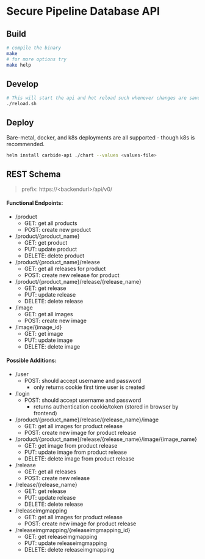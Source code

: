 # Secure Pipeline Database API 

## Build

```bash
# compile the binary
make
# for more options try
make help
```

## Develop
```bash
# This will start the api and hot reload such whenever changes are saved to a .go file.
./reload.sh
```

## Deploy
Bare-metal, docker, and k8s deployments are all supported - though k8s is recommended.
```bash
helm install carbide-api ./chart --values <values-file>
```

## REST Schema
>prefix: https://\<backendurl\>/api/v0/

#### Functional Endpoints:
- /product
    - GET: get all products
    - POST: create new product
- /product/{product_name}
    - GET: get product
    - PUT: update product
    - DELETE: delete product
- /product/{product_name}/release
    - GET: get all releases for product
    - POST: create new release for product
- /product/{product_name}/release/{release_name}
    - GET: get release
    - PUT: update release
    - DELETE: delete release
- /image
    - GET: get all images
    - POST: create new image
- /image/{image_id}
    - GET: get image
    - PUT: update image
    - DELETE: delete image

#### Possible Additions:
- /user
    - POST: should accept username and password
        - only returns cookie first time user is created
- /login
    - POST: should accept username and password
        - returns authentication cookie/token (stored in browser by frontend)
- /product/{product_name}/release/{release_name}/image
    - GET: get all images for product release
    - POST: create new image for product release
- /product/{product_name}/release/{release_name}/image/{image_name}
    - GET: get image from product release
    - PUT: update image from product release
    - DELETE: delete image from product release
- /release
    - GET: get all releases
    - POST: create new release
- /release/{release_name}
    - GET: get release
    - PUT: update release
    - DELETE: delete release
- /releaseimgmapping
    - GET: get all images for product release
    - POST: create new image for product release
- /releaseimgmapping/{releaseimgmapping_id}
    - GET: get releaseimgmapping
    - PUT: update releaseimgmapping
    - DELETE: delete releaseimgmapping
